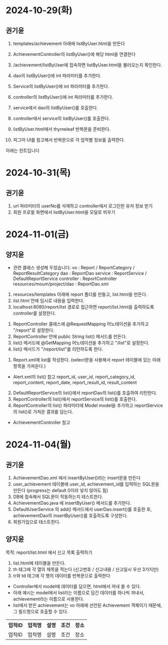 # 2024-10-29(화)
## 권기윤
1. templates/achievement 아래에 listByUser.html을 만든다
2. AchievementController의 listByUser()에 해당 html을 연결한다
3. /achievement/listByUser에 접속하면 listByUser.html을 불러오는지 확인한다.

1. dao의 listByUser()에 int 파라미터를 추가한다.
2. Service의 listByUser()에 int 파라미터를 추가한다.
3. controller의 listByUser()에 int 파라미터를 추가한다.
4. service에서 dao의 listByUser()를 호출한다.
5. controller에서 service의 listByUser()를 호출한다.

1. listByUser.html에서 thymeleaf 반복문을 준비한다.
2. 피그마 UI를 참고해서 반복문으로 각 업적별 정보를 출력한다.

아래는 힌트입니다
<div data-th-each="achievement : ${list}">
  <div data-th-text="${achievement.name}"></div>
  <div data-th-text="${achievement.content}"></div>
</div>


# 2024-10-31(목)
## 권기윤
1. url 파라미터의 userNo를 삭제하고 controller에서 로그인한 유저 정보 받기
2. 회원 프로필 화면에서 listByUser.html을 모달로 띄우기


# 2024-11-01(금)
## 양지윤
* 관련 클래스 생성해 두었습니다.
vo : Report / ReportCategory / ReportResultCategory
dao : ReportDao
service : ReportService / DefaultReportService
controller : ReportController
resources/moum/project/dao : ReportDao.xml

1. resources/templates 아래에 report 폴더를 만들고, list.html을 만든다.
2. list.html 안에 임시로 내용을 입력한다.
3. localhost:8080/report/list 경로로 접근하면 report/list.html을 출력하도록 controller를 설정한다.
  1) ReportController 클래스에 @RequestMapping 어노테이션을 추가하고 "/report"로 설정한다.
  2) ReportController 안에 public String list() 메서드를 만든다.
  3) list() 메서드에 @GetMapping 어노테이션을 추가하고 "/list"로 설정한다.
  4) list() 메서드가 "/report/list"를 리턴하도록 한다.

1. Report.xml에 list를 작성한다. (select문을 사용해서 report 테이블에 있는 아래 항목을 가져온다.)
- Alert.xml의 list() 참고
  report_id,
  user_id,
  report_category_id,
  report_content,
  report_date,
  report_result_id,
  result_content
2. DefaultReportService의 list()에서 reportDao의 list()를 호출하여 리턴한다.
3. ReportController의 list()에서 reportService의 list()를 호출한다.
4. ReportController의 list() 파라미터에 Model model을 추가하고
   reportService의 list()로 가져온 결과를 담는다.
  - AchievementController 참고


# 2024-11-04(월)
## 권기윤
1. AchievementDao.xml 에서 insertByUser()라는 insert문을 만든다
2. user_achievement 테이블에 user_id, achievement_id를 입력하는 SQL문을 만든다
   (progress는 default 0이라 넣지 않아도 됨)
3. DB에 접속해서 SQL문이 작동하는지 테스트한다.
4. AchievementDao.java 에 insertByUser() 메서드를 추가한다.
5. DefaultUserService 의 add() 메서드에서 userDao.insert()를 호출한 후, achievementDao의 insertByUser()를 호출하도록 구성한다.
6. 회원가입으로 테스트한다.

## 양지윤
목적: report/list.html 에서 신고 목록 출력하기
1. list.html에 테이블을 만든다.
2. th 태그에 각 열의 제목을 적는다 (신고번호 / 신고내용 / 신고일시 우선 3가지만)
3. tr와 td 태그에 각 행의 데이터를 반복문으로 출력한다
  - Controller에서 model에 데이터를 담으면, html에서 꺼내 쓸 수 있다.
  - 아래 예시는 model에서 list라는 이름으로 담긴 데이터를 하나씩 꺼내서, achievement라는 이름으로 사용한다.
  - list에서 받은 achievement는 vo 아래에 선언된 Achievement 객체이기 때문에, 그 필드명으로 호출할 수 있다.
<table>
    <tr>
        <th>업적ID</th>
        <th>업적명</th>
        <th>설명</th>
        <th>조건</th>
        <th>장소</th>
    </tr>
    <tr data-th-each="achievement : ${list}">
        <td data-th-text="${achievement.id}">업적ID</td>
        <td data-th-text="${achievement.name}">업적명</td>
        <td data-th-text="${achievement.content}">설명</td>
        <td data-th-text="${achievement.condition}">조건</td>
        <td data-th-text="${achievement.location}">장소</td>
    </tr>
</table>